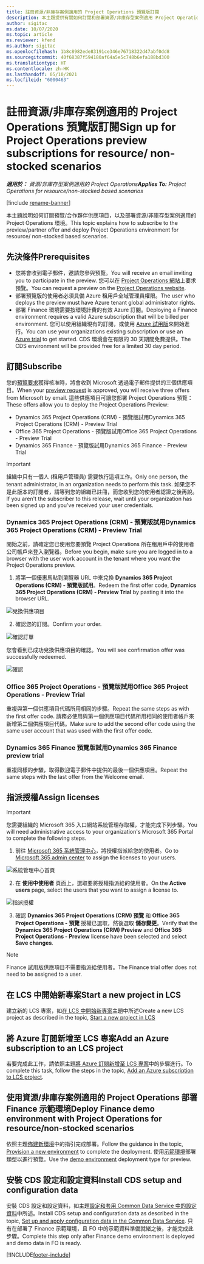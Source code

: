 ```yaml
---
title: 註冊資源/非庫存案例適用的 Project Operations 預覽版訂閱
description: 本主題提供有關如何訂閱和部署資源/非庫存型案例適用 Project Operations 的資訊。
author: sigitac
ms.date: 10/07/2020
ms.topic: article
ms.reviewer: kfend
ms.author: sigitac
ms.openlocfilehash: 1b8c8982ede83191ce346e76718322d47abf0dd8
ms.sourcegitcommit: 40f68387f594180af64a5e5c748b6efa188bd300
ms.translationtype: HT
ms.contentlocale: zh-HK
ms.lasthandoff: 05/10/2021
ms.locfileid: "6000463"
---
```

# <a name="sign-up-for-project-operations-preview-subscriptions-for-resource-non-stocked-scenarios"></a><span data-ttu-id="73590-103">註冊資源/非庫存案例適用的 Project Operations 預覽版訂閱</span><span class="sxs-lookup"><span data-stu-id="73590-103">Sign up for Project Operations preview subscriptions for resource/ non-stocked scenarios</span></span>

<span data-ttu-id="73590-104">_**適用於：** 資源/非庫存型案例適用的 Project Operations_</span><span class="sxs-lookup"><span data-stu-id="73590-104">_**Applies To:** Project Operations for resource/non-stocked based scenarios_</span></span>

[!include [rename-banner](~/includes/cc-data-platform-banner.md)]

<span data-ttu-id="73590-105">本主題說明如何訂閱預覽/合作夥伴供應項目，以及部署資源/非庫存型案例適用的 Project Operations 環境。</span><span class="sxs-lookup"><span data-stu-id="73590-105">This topic explains how to subscribe to the preview/partner offer and deploy Project Operations environment for resource/ non-stocked based scenarios.</span></span>

## <a name="prerequisites"></a><span data-ttu-id="73590-106">先決條件</span><span class="sxs-lookup"><span data-stu-id="73590-106">Prerequisites</span></span>

- <span data-ttu-id="73590-107">您將會收到電子郵件，邀請您參與預覽。</span><span class="sxs-lookup"><span data-stu-id="73590-107">You will receive an email inviting you to participate in the preview.</span></span> <span data-ttu-id="73590-108">您可以在 [Project Operations 網站](https://dynamics.microsoft.com/en-us/project-operations/overview/)上要求預覽。</span><span class="sxs-lookup"><span data-stu-id="73590-108">You can request a preview on the [Project Operations website](https://dynamics.microsoft.com/en-us/project-operations/overview/).</span></span>
- <span data-ttu-id="73590-109">部署預覽版的使用者必須具備 Azure 租用戶全域管理員權限。</span><span class="sxs-lookup"><span data-stu-id="73590-109">The user who deploys the preview must have Azure tenant global administrator rights.</span></span>
- <span data-ttu-id="73590-110">部署 Finance 環境需要按環境計費的有效 Azure 訂閱。</span><span class="sxs-lookup"><span data-stu-id="73590-110">Deploying a Finance environment requires a valid Azure subscription that will be billed per environment.</span></span> <span data-ttu-id="73590-111">您可以使用組織現有的訂閱，或使用 [Azure 試用版](https://azure.microsoft.com/en-us/free/)來開始進行。</span><span class="sxs-lookup"><span data-stu-id="73590-111">You can use your organizations existing subscription or use an [Azure trial](https://azure.microsoft.com/en-us/free/) to get started.</span></span> <span data-ttu-id="73590-112">CDS 環境會在有限的 30 天期間免費提供。</span><span class="sxs-lookup"><span data-stu-id="73590-112">The CDS environment will be provided free for a limited 30 day period.</span></span>

## <a name="subscribe"></a><span data-ttu-id="73590-113">訂閱</span><span class="sxs-lookup"><span data-stu-id="73590-113">Subscribe</span></span>

<span data-ttu-id="73590-114">您的[預覽要求](https://forms.office.com/FormsPro/Pages/ResponsePage.aspx?id=v4j5cvGGr0GRqy180BHbR56j8lZs0FdAvwT75_WNFyxUMkRDV1NYQU5TNjE2VjhKOVBUNVg2R0s1NC4u)獲得核准時，將會收到 Microsoft 透過電子郵件提供的三個供應項目。</span><span class="sxs-lookup"><span data-stu-id="73590-114">When your [preview request](https://forms.office.com/FormsPro/Pages/ResponsePage.aspx?id=v4j5cvGGr0GRqy180BHbR56j8lZs0FdAvwT75_WNFyxUMkRDV1NYQU5TNjE2VjhKOVBUNVg2R0s1NC4u) is approved, you will receive three offers from Microsoft by email.</span></span> <span data-ttu-id="73590-115">這些供應項目可讓您部署 Project Operations 預覽：</span><span class="sxs-lookup"><span data-stu-id="73590-115">These offers allow you to deploy the Project Operations Preview:</span></span>

- <span data-ttu-id="73590-116">Dynamics 365 Project Operations (CRM) - 預覽版試用</span><span class="sxs-lookup"><span data-stu-id="73590-116">Dynamics 365 Project Operations (CRM) - Preview Trial</span></span>
- <span data-ttu-id="73590-117">Office 365 Project Operations - 預覽版試用</span><span class="sxs-lookup"><span data-stu-id="73590-117">Office 365 Project Operations - Preview Trial</span></span>
- <span data-ttu-id="73590-118">Dynamics 365 Finance - 預覽版試用</span><span class="sxs-lookup"><span data-stu-id="73590-118">Dynamics 365 Finance - Preview Trial</span></span>

> [!IMPORTANT]
> <span data-ttu-id="73590-119">組織中只有一個人 (租用戶管理員) 需要執行這項工作。</span><span class="sxs-lookup"><span data-stu-id="73590-119">Only one person, the tenant administrator, in an organization needs to perform this task.</span></span> <span data-ttu-id="73590-120">如果您不是此版本的訂閱者，請等到您的組織已註冊，而您收到您的使用者認證之後再說。</span><span class="sxs-lookup"><span data-stu-id="73590-120">If you aren't the subscriber to this release, wait until your organization has been signed up and you've received your user credentials.</span></span>

### <a name="dynamics-365-project-operations-crm---preview-trial"></a><span data-ttu-id="73590-121">Dynamics 365 Project Operations (CRM) - 預覽版試用</span><span class="sxs-lookup"><span data-stu-id="73590-121">Dynamics 365 Project Operations (CRM) - Preview Trial</span></span> 

<span data-ttu-id="73590-122">開始之前，請確定您已使用您要預覽 Project Operations 所在租用戶中的使用者公司帳戶來登入瀏覽器。</span><span class="sxs-lookup"><span data-stu-id="73590-122">Before you begin, make sure you are logged in to a browser with the user work account in the tenant where you want the Project Operations preview.</span></span>

1. <span data-ttu-id="73590-123">將第一個優惠馬貼到瀏覽器 URL 中來兌換 **Dynamics 365 Project Operations (CRM) - 預覽版試用**。</span><span class="sxs-lookup"><span data-stu-id="73590-123">Redeem the first offer code, **Dynamics 365 Project Operations (CRM) - Preview Trial** by pasting it into the browser URL.</span></span>

![兌換供應項目](./media/16RedeemFirstOfferNew.png)

2. <span data-ttu-id="73590-125">確認您的訂閱。</span><span class="sxs-lookup"><span data-stu-id="73590-125">Confirm your order.</span></span>

![確認訂單](./media/17ConfirmOrderNew.png)

<span data-ttu-id="73590-127">您會看到已成功兌換供應項目的確認。</span><span class="sxs-lookup"><span data-stu-id="73590-127">You will see confirmation offer was successfully redeemed.</span></span>

![確認](./media/18OrderConfirmationNew.png)

### <a name="office-365-project-operations---preview-trial"></a><span data-ttu-id="73590-129">Office 365 Project Operations - 預覽版試用</span><span class="sxs-lookup"><span data-stu-id="73590-129">Office 365 Project Operations - Preview Trial</span></span>

<span data-ttu-id="73590-130">重複與第一個供應項目代碼所用相同的步驟。</span><span class="sxs-lookup"><span data-stu-id="73590-130">Repeat the same steps as with the first offer code.</span></span> <span data-ttu-id="73590-131">請務必使用與第一個供應項目代碼所用相同的使用者帳戶來新增第二個供應項目代碼。</span><span class="sxs-lookup"><span data-stu-id="73590-131">Make sure to add the second offer code using the same user account that was used with the first offer code.</span></span>

### <a name="dynamics-365-finance-preview-trial"></a><span data-ttu-id="73590-132">Dynamics 365 Finance 預覽版試用</span><span class="sxs-lookup"><span data-stu-id="73590-132">Dynamics 365 Finance preview trial</span></span>

<span data-ttu-id="73590-133">重複同樣的步驟，取得歡迎電子郵件中提供的最後一個供應項目。</span><span class="sxs-lookup"><span data-stu-id="73590-133">Repeat the same steps with the last offer from the Welcome email.</span></span>

## <a name="assign-licenses"></a><span data-ttu-id="73590-134">指派授權</span><span class="sxs-lookup"><span data-stu-id="73590-134">Assign licenses</span></span>

> [!IMPORTANT]
> <span data-ttu-id="73590-135">您需要組織的 Microsoft 365 入口網站系統管理存取權，才能完成下列步驟。</span><span class="sxs-lookup"><span data-stu-id="73590-135">You will need administrative access to your organization's Microsoft 365 Portal to complete the following steps.</span></span>

1. <span data-ttu-id="73590-136">前往 [Microsoft 365 系統管理中心](https://portal.office.com/)，將授權指派給您的使用者。</span><span class="sxs-lookup"><span data-stu-id="73590-136">Go to [Microsoft 365 admin center](https://portal.office.com/) to assign the licenses to your users.</span></span>

![系統管理中心首頁](./media/14AdminPortal.png)

2. <span data-ttu-id="73590-138">在 **使用中使用者** 頁面上，選取要將授權指派給的使用者。</span><span class="sxs-lookup"><span data-stu-id="73590-138">On the **Active users** page, select the users that you want to assign a license to.</span></span>

![指派授權](./media/15AssignLicenses.png)

3. <span data-ttu-id="73590-140">確認 **Dynamics 365 Project Operations (CRM) 預覽** 和 **Office 365 Project Operations - 預覽** 授權已選取，然後選取 **儲存變更**。</span><span class="sxs-lookup"><span data-stu-id="73590-140">Verify that the **Dynamics 365 Project Operations (CRM) Preview** and **Office 365 Project Operations - Preview** license have been selected and select **Save changes**.</span></span>

> [!NOTE]
> <span data-ttu-id="73590-141">Finance 試用版供應項目不需要指派給使用者。</span><span class="sxs-lookup"><span data-stu-id="73590-141">The Finance trial offer does not need to be assigned to a user.</span></span>

## <a name="start-a-new-project-in-lcs"></a><span data-ttu-id="73590-142">在 LCS 中開始新專案</span><span class="sxs-lookup"><span data-stu-id="73590-142">Start a new project in LCS</span></span>

<span data-ttu-id="73590-143">建立新的 LCS 專案，如[在 LCS 中開始新專案](create-lcs-project.md)主題中所述</span><span class="sxs-lookup"><span data-stu-id="73590-143">Create a new LCS project as described in the topic, [Start a new project in LCS](create-lcs-project.md)</span></span>

## <a name="add-an-azure-subscription-to-an-lcs-project"></a><span data-ttu-id="73590-144">將 Azure 訂閱新增至 LCS 專案</span><span class="sxs-lookup"><span data-stu-id="73590-144">Add an Azure subscription to an LCS project</span></span>

<span data-ttu-id="73590-145">若要完成此工作，請依照主題[將 Azure 訂閱新增至 LCS 專案](resource-add-azure-subscription-lcs-project.md)中的步驟進行。</span><span class="sxs-lookup"><span data-stu-id="73590-145">To complete this task, follow the steps in the topic, [Add an Azure subscription to LCS project](resource-add-azure-subscription-lcs-project.md).</span></span>

## <a name="deploy-finance-demo-environment-with-project-operations-for-resourcenon-stocked-scenarios"></a><span data-ttu-id="73590-146">使用資源/非庫存案例適用的 Project Operations 部署 Finance 示範環境</span><span class="sxs-lookup"><span data-stu-id="73590-146">Deploy Finance demo environment with Project Operations for resource/non-stocked scenarios</span></span>

<span data-ttu-id="73590-147">依照主題[佈建新環境](resource-provision-new-environment.md)中的指引完成部署。</span><span class="sxs-lookup"><span data-stu-id="73590-147">Follow the guidance in the topic, [Provision a new environment](resource-provision-new-environment.md) to complete the deployment.</span></span> <span data-ttu-id="73590-148">使用[示範環境](/dynamics365/fin-ops-core/dev-itpro/deployment/deploy-demo-environment)部署類型以進行預覽。</span><span class="sxs-lookup"><span data-stu-id="73590-148">Use the [demo environment](/dynamics365/fin-ops-core/dev-itpro/deployment/deploy-demo-environment) deployment type for preview.</span></span> 

## <a name="install-cds-setup-and-configuration-data"></a><span data-ttu-id="73590-149">安裝 CDS 設定和設定資料</span><span class="sxs-lookup"><span data-stu-id="73590-149">Install CDS setup and configuration data</span></span>

<span data-ttu-id="73590-150">安裝 CDS 設定和設定資料，如主題[設定和套用 Common Data Service 中的設定資料](resource-apply-pro-setup-config-data.md)中所述。</span><span class="sxs-lookup"><span data-stu-id="73590-150">Install CDS setup and configuration data as described in the topic, [Set up and apply configuration data in the Common Data Service](resource-apply-pro-setup-config-data.md).</span></span>
<span data-ttu-id="73590-151">只有在部署了 Finance 示範環境，且 FO 中的示範資料準備就緒之後，才能完成此步驟。</span><span class="sxs-lookup"><span data-stu-id="73590-151">Complete this step only after Finance demo environment is deployed and demo data in FO is ready.</span></span>


[!INCLUDE[footer-include](../includes/footer-banner.md)]